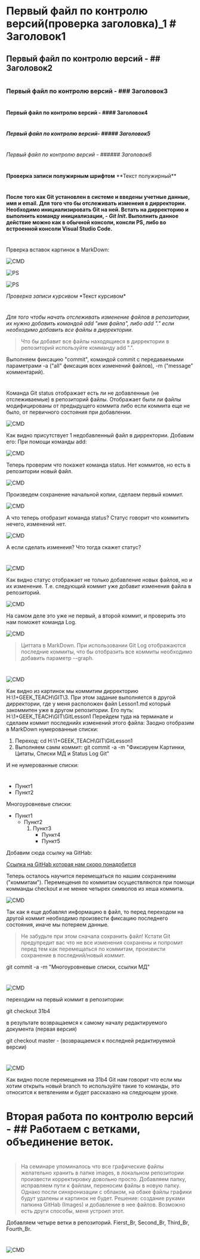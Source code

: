 # Первый файл по контролю версий(проверка заголовка)_1 \# Заголовок1
## Первый файл по контролю версий -  \#\# Заголовок2
#
### Первый файл по контролю версий - \#\#\# Заголовок3 
#
#### Первый файл по контролю версий - \#\#\#\# Заголовок4
#
##### Первый файл по контролю версий- \#\#\#\#\# Заголовок5
#
###### Первый файл по контролю версий - \#\#\#\#\#\# Заголовок6
#
**Проверка записи полужирным шрифтом** \*\*Текст полужирный\*\*
#
**После того как Git установлен в системе и введены учетные данные,
имя и email. Для того что бы отслеживать изменеия в дирректории.
Необходимо инициализировать Git на ней. 
Встать на дирректорию и выполнить команду инициализации, - *Git Init*.
Выполнить данное действие можно как в обычной консоли, консли PS, либо во 
встроенной консоли Visual Studio Code.**
#
Прверка вставок картинок в MarkDown:

![CMD](image/1.png "Инициализация репозитория через стандартную коммандную строку")

![PS](image/2.png "Инициализация репозитория через коммандную строку PS")

![PS](image/3.png "Инициализация репозитория через коммандную строку терминала")

*Проверка записи курсивом* \*Текст курсивом\*
#
*Для того чтобы начать отслеживать изменение файлов в репозитории, их нужно добавить командой add "имя файла", либо add "." если необходимо добавить все файлы в дирректории.*

>Что бы добавит все файлы находящиеся в дирректории в репозиторий используйте комманду add ".".

Выполняем фиксацию "commit", командой commit с передаваемыми параметрами -a ("all" фиксация всех изменений файлов), -m ("message" комментарий).
#
Команда Git status отображает есть ли не добавленные (не отслеживаемые) в репозиторий файлы. Отображает были ли файлы модифицированы от предыдущего коммита либо если коммита еще не было, от первичного состояния при добавлении.

![CMD](image/4.png "Отображаем состояние репозитория")

Как видно присутствует 1 недобавленный файл в дирректории. Добавим его:
При помощи команды add:

![CMD](image/5.png "Добавляем файл Test.md в репозиторий")

Теперь проверим что покажет команда status. Нет коммитов, но есть в репозитории новый файл.

![CMD](image/6.png "Повторно проверяем статус репозитория")

Произведем сохранение начальной копии, сделаем первый коммит.

![CMD](image/7.png "Выполняем первый коммит")

А что теперь отобразит команда status?  Статус говорит что коммитить нечего, изменений нет. 

![CMD](image/8.png "Повторно проверяем статус репозитория")

А если сделать изменеия? Что тогда скажет статус?
#

![CMD](image/9.png "Повторно проверяем статус репозитория")

Как видно статус отображает не только добавление новых файлов, но и их изменение.
Т.е. следующий коммит уже добавит изменения файла в репозиторий.

![CMD](image/10.png "Повторно проверяем статус репозитория")

На самом деле это уже не первый, а второй коммит, и проверить это нам поможет команда Log.

![CMD](image/11.png "Просматриваем коммиты в репозитории")

>Циттата в MarkDown. При использовании Git Log отображаются последние коммиты, что бы отобразить все коммиты необходимо добавить параметр --graph.
#

![CMD](image/12.png "Просматриваем коммиты в репозитории")

Как видно из картинок мы коммитим дирректорию H:\1+GEEK_TEACH\GIT\3.
При этом задание выполняется в другой дирректории, где у меня расположен файл Lesson1.md который закоммитен уже в другом репозитории.
Его путь: H:\1+GEEK_TEACH\GIT\GitLesson1
Перейдем туда на терминале и сделаем коммит последнийх изменений этого файла:
Заодно отобразим в MarkDown нумерованные списки:

1. Переход: cd H:\1+GEEK_TEACH\GIT\GitLesson1
2. Выполняем самм коммит: git commit -a -m "Фиксируем Картинки, Цитаты, Списки МД и Status Log Git"

И не нумерованные списки:
#
* Пункт1
* Пункт2

Многоуровневые списки:

* Пункт1
    * Пункт2
        1. Пункт3
            * Пункт4
            * Пункт5

Добавим сюда ссылку на GitHab:

[Ссылка на GitHab которая нам скоро понадобится](https://github.com/ "GitHab") 

Теперь осталось научится перемещаться по нашим сохранениям ("коммитам").
Перемещения по коммитам осуществляются при помощи комманды checkout и не менее четырех символов из хеша коммита.

![CMD](image/13.png "Просматриваем коммиты в репозитории")

Так как я еще добавлял информацию в файл, то перед переходом на другой коммит необходимо произвести фиксацию последнего состояния, иначе мы потеряем данные.

> Не забудьте при этом сначала сохранить файл! Кстати Git предупредит вас что не все изменения сохранены и попромит перед тем как перемещаться по коммитам, произвисти сохранение в последний/новый коммит.

git commit -a -m "Многоуровневые списки, ссылки МД"
#

![CMD](image/14.png "Просматриваем коммиты в репозитории")

переходим на первый коммит в репозитории:

git checkout 31b4

в результате возвращаемся к самому началу редактируемого документа (первая версия)

git checkout master - (возвращаемся к последней редактируемой версии)
#
![CMD](image/15.png "Перемещаемся на 1 коммит и обратно")

Как видно после перемещения на 31b4 Git нам говорит что если мы хотим открыть новый branch то используйте такие то команды, это относится к ветвлениям и будет рассказано на следующем уроке.
#

# Вторая работа по контролю версий -  \#\# Работаем с ветками, объединение веток.
#
> На семинаре упоминалось что все графические файлы желательно хранить в папке images, в локальном репозитории произвести корректировку довольно просто. Добавляем папку, исправляем пути к файлам, переносим файлы в новую папку. Однако посли синхронизации с облаком, на обаке файлы графики будут удалены и картинок не будет. Решение: создание руками папкина GitHab (Images) и добавление в нее файлов. Возможно есть други способы, меня устроил этот.

Добавляем четыре ветки в репозиторий. Fierst_Br, Second_Br, Third_Br, Fourth_Br.
#
![CMD](image/16.png "Создаем и проверяем ветки")

